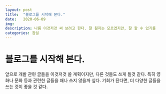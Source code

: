 ```yaml
---
layout: post
title:  "블로그를 시작해 본다."
date:   2020-06-09
img:
description: 나름 이것저것 써 보려고 한다. 잘 될지는 모르겠지만, 잘 할 수 있기를
categories: 잡설
---
```

# 블로그를 시작해 본다. 

앞으로 개발 관련 글들을 이것저것 쓸 계획이지만, 다른 것들도 쓰게 될것 같다. 
특히 영화나 문화 등과 관련한 글들을 꽤나 쓰지 않을까 싶다. 
기회가 된다면, 더 다양한 글들을 쓰는 것이 좋을 것 같다.
